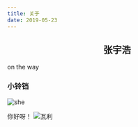 ```yaml
---
title: 关于
date: 2019-05-23
---
```


## <div align=center>张宇浩

on the way

### 小铃铛

![she](/about/index/she.jpg)

你好呀！
![瓦利](/about/index/wallet.jpg)

